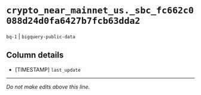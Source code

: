 # `crypto_near_mainnet_us._sbc_fc662c0088d24d0fa6427b7fcb63dda2`
`bq-1` | `bigquery-public-data`

## Column details
* [TIMESTAMP] `last_update`

-------------------------------------------------------------------------------
*Do not make edits above this line.*
